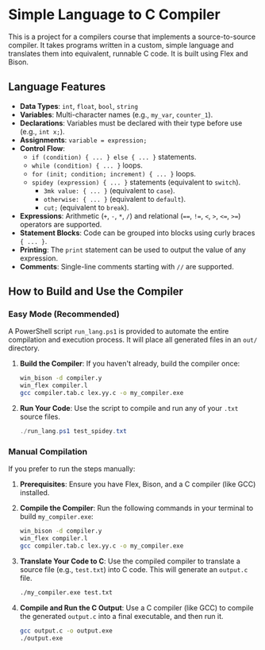 # Simple Language to C Compiler

This is a project for a compilers course that implements a source-to-source compiler. It takes programs written in a custom, simple language and translates them into equivalent, runnable C code. It is built using Flex and Bison.

## Language Features

- **Data Types**: `int`, `float`, `bool`, `string`
- **Variables**: Multi-character names (e.g., `my_var`, `counter_1`).
- **Declarations**: Variables must be declared with their type before use (e.g., `int x;`).
- **Assignments**: `variable = expression;`
- **Control Flow**:
  - `if (condition) { ... } else { ... }` statements.
  - `while (condition) { ... }` loops.
  - `for (init; condition; increment) { ... }` loops.
  - `spidey (expression) { ... }` statements (equivalent to `switch`).
    - `3mk value: { ... }` (equivalent to `case`).
    - `otherwise: { ... }` (equivalent to `default`).
    - `cut;` (equivalent to `break`).
- **Expressions**: Arithmetic (`+`, `-`, `*`, `/`) and relational (`==`, `!=`, `<`, `>`, `<=`, `>=`) operators are supported.
- **Statement Blocks**: Code can be grouped into blocks using curly braces `{ ... }`.
- **Printing**: The `print` statement can be used to output the value of any expression.
- **Comments**: Single-line comments starting with `//` are supported.

## How to Build and Use the Compiler

### Easy Mode (Recommended)

A PowerShell script `run_lang.ps1` is provided to automate the entire compilation and execution process. It will place all generated files in an `out/` directory.

1.  **Build the Compiler**: If you haven't already, build the compiler once:

    ```sh
    win_bison -d compiler.y
    win_flex compiler.l
    gcc compiler.tab.c lex.yy.c -o my_compiler.exe
    ```

2.  **Run Your Code**: Use the script to compile and run any of your `.txt` source files.
    ```powershell
    ./run_lang.ps1 test_spidey.txt
    ```

### Manual Compilation

If you prefer to run the steps manually:

1.  **Prerequisites**: Ensure you have Flex, Bison, and a C compiler (like GCC) installed.

2.  **Compile the Compiler**: Run the following commands in your terminal to build `my_compiler.exe`:

    ```sh
    win_bison -d compiler.y
    win_flex compiler.l
    gcc compiler.tab.c lex.yy.c -o my_compiler.exe
    ```

3.  **Translate Your Code to C**: Use the compiled compiler to translate a source file (e.g., `test.txt`) into C code. This will generate an `output.c` file.

    ```sh
    ./my_compiler.exe test.txt
    ```

4.  **Compile and Run the C Output**: Use a C compiler (like GCC) to compile the generated `output.c` into a final executable, and then run it.
    ```sh
    gcc output.c -o output.exe
    ./output.exe
    ```
